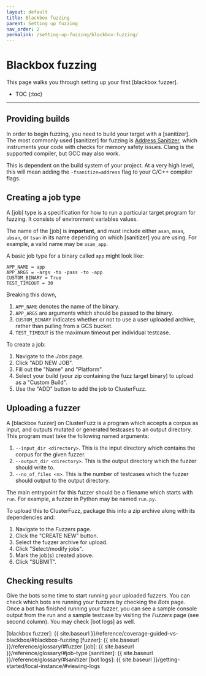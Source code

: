 ```yaml
---
layout: default
title: Blackbox fuzzing
parent: Setting up fuzzing
nav_order: 2
permalink: /setting-up-fuzzing/blackbox-fuzzing/
---
```


# Blackbox fuzzing
This page walks you through setting up your first [blackbox fuzzer].

- TOC
{:toc}
---

## Providing builds
In order to begin fuzzing, you need to build your target with a [sanitizer]. The
most commonly used [sanitizer] for fuzzing is [Address
Sanitizer](https://clang.llvm.org/docs/AddressSanitizer.html), which instruments
your code with checks for memory safety issues. Clang is the supported
compiler, but GCC may also work.

This is dependent on the build system of your project. At a very high level, this
will mean adding the `-fsanitize=address` flag to your C/C++ compiler flags.

## Creating a job type
A [job] type is a specification for how to run a particular target program for
fuzzing. It consists of environment variables values.

The name of the [job] is **important**, and must include either `asan`, `msan`,
`ubsan`, or `tsan` in its name depending on which [sanitizer] you are using. For
example, a valid name may be `asan_app`.

A basic job type for a binary called `app` might look like:
```
APP_NAME = app
APP_ARGS = -args -to -pass -to -app
CUSTOM_BINARY = True
TEST_TIMEOUT = 30
```

Breaking this down,
1. `APP_NAME` denotes the name of the binary.
2. `APP_ARGS` are arguments which should be passed to the binary.
3. `CUSTOM_BINARY` indicates whether or not to use a user uploaded archive,
   rather than pulling from a GCS bucket.
4. `TEST_TIMEOUT` is the maximum timeout per individual testcase.

To create a job:
1. Navigate to the *Jobs* page.
2. Click "ADD NEW JOB".
3. Fill out the "Name" and "Platform".
4. Select your build (your zip containing the fuzz target binary) to upload as a
  "Custom Build".
5. Use the "ADD" button to add the job to ClusterFuzz.

## Uploading a fuzzer
A [blackbox fuzzer] on ClusterFuzz is a program which accepts a corpus as
input, and outputs mutated or generated testcases to an output directory. This
program must take the following named arguments:

1. `--input_dir <directory>`. This is the input directory which contains the
   corpus for the given fuzzer.
2. `--output_dir <directory>`. This is the output directory which the fuzzer
   should write to.
3. `--no_of_files <n>`. This is the number of testcases which the fuzzer should
   output to the output directory.

The main entrypoint for this fuzzer should be a filename which starts with
`run`. For example, a fuzzer in Python may be named `run.py`.

To upload this to ClusterFuzz, package this into a zip archive along with its
dependencies and:
1. Navigate to the *Fuzzers* page.
2. Click the "CREATE NEW" button.
3. Select the fuzzer archive for upload.
4. Click "Select/modify jobs".
5. Mark the job(s) created above.
6. Click "SUBMIT".

## Checking results
Give the bots some time to start running your uploaded fuzzers. You can check
which bots are running your fuzzers by checking the *Bots* page. Once a bot
has finished running your fuzzer, you can see a sample console output from the
run and a sample testcase by visiting the *Fuzzers* page (see second column). You
may check [bot logs] as well.

[blackbox fuzzer]: {{ site.baseurl }}/reference/coverage-guided-vs-blackbox/#blackbox-fuzzing
[fuzzer]: {{ site.baseurl }}/reference/glossary/#fuzzer
[job]: {{ site.baseurl }}/reference/glossary/#job-type
[sanitizer]: {{ site.baseurl }}/reference/glossary/#sanitizer
[bot logs]: {{ site.baseurl }}/getting-started/local-instance/#viewing-logs
